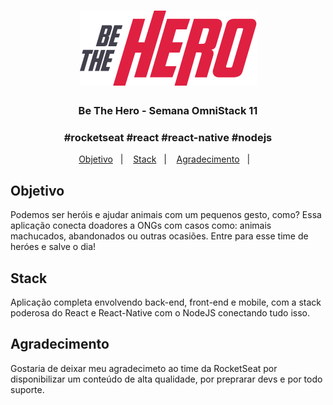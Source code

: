 <h1 align="center">
  <img  src="https://raw.githubusercontent.com/GabrielPrograms/be-the-hero/master/mobile/src/assets/logo%403x.png" />
</h1>

<h3 align="center">
  Be The Hero - Semana OmniStack 11
</h3>

<h3 align="center">
  #rocketseat #react #react-native #nodejs
</h3>

<p align="center">
  <a href="#objetivo">Objetivo</a>&nbsp;&nbsp;&nbsp;|&nbsp;&nbsp;&nbsp;
  <a href="#stack">Stack</a>&nbsp;&nbsp;&nbsp;|&nbsp;&nbsp;&nbsp;
  <a href="#agradecimento">Agradecimento</a>&nbsp;&nbsp;&nbsp;|&nbsp;&nbsp;&nbsp;
</p>

## Objetivo

Podemos ser heróis e ajudar animais com um pequenos gesto, como? Essa aplicação conecta doadores a ONGs com casos como: animais machucados, abandonados ou outras ocasiões. Entre para esse time de heróes e salve o dia!

## Stack

Aplicação completa envolvendo back-end, front-end e mobile, com a stack poderosa do React e React-Native com o NodeJS conectando tudo isso.

## Agradecimento

Gostaria de deixar meu agradecimeto ao time da RocketSeat por disponibilizar um conteúdo de alta qualidade, por preprarar devs e por todo suporte.
